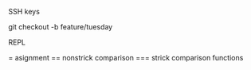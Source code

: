 SSH keys

git checkout -b feature/tuesday

REPL

= asignment
== nonstrick comparison
=== strick comparison
 functions
 
